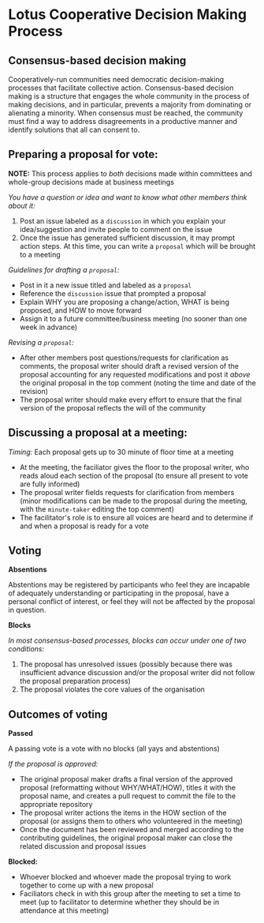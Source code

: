 # Lotus Cooperative Decision Making Process  

## Consensus-based decision making

Cooperatively-run communities need democratic decision-making processes that facilitate collective action. Consensus-based decision making is a structure that engages the whole community in the process of making decisions, and in particular, prevents a majority from dominating or alienating a minority. When consensus must be reached, the community must find a way to address disagreements in a productive manner and identify solutions that all can consent to.

## Preparing a proposal for vote:

**NOTE:** This process applies to _both_ decisions made within committees and whole-group decisions made at business meetings

_You have a question or idea and want to know what other members think about it:_
1. Post an issue labeled as a `discussion` in which you explain your idea/suggestion and invite people to comment on the issue
1. Once the issue has generated sufficient discussion, it may prompt action steps. At this time, you can write a `proposal` which will be brought to a meeting

_Guidelines for drafting a `proposal`:_
- Post in it a new issue titled and labeled as a `proposal`
- Reference the `discussion` issue that prompted a proposal
- Explain WHY you are proposing a change/action, WHAT is being proposed, and HOW to move forward
- Assign it to a future committee/business meeting (no sooner than one week in advance)

_Revising a `proposal`:_
- After other members post questions/requests for clarification as comments, the proposal writer should draft a revised version of the proposal accounting for any requested modifications and post it _above_ the original proposal in the top comment (noting the time and date of the revision)
- The proposal writer should make every effort to ensure that the final version of the proposal reflects the will of the community 

## Discussing a proposal at a meeting:

_Timing:_ Each proposal gets up to 30 minute of floor time at a meeting

- At the meeting, the faciliator gives the floor to the proposal writer, who reads aloud each section of the proposal (to ensure all present to vote are fully informed)
- The proposal writer fields requests for clarification from members (minor modifications can be made to the proposal during the meeting, with the `minute-taker` editing the top comment)
- The facilitator's role is to ensure all voices are heard and to determine if and when a proposal is ready for a vote 

## Voting

**Absentions**

Abstentions may be registered by participants who feel they are incapable of adequately understanding or participating in the proposal, have a personal conflict of interest, or feel they will not be affected by the proposal in question.

**Blocks**

_In most consensus-based processes, blocks can occur under one of two conditions:_
1. The proposal has unresolved issues (possibly because there was insufficient advance discussion and/or the proposal writer did not follow the proposal preparation process)
1. The proposal violates the core values of the organisation

## Outcomes of voting

**Passed**

A passing vote is a vote with no blocks (all yays and abstentions)

_If the proposal is approved:_
- The original proposal maker drafts a final version of the approved proposal (reformatting without WHY/WHAT/HOW), titles it with the proposal name, and creates a pull request to commit the file to the appropriate repository
- The proposal writer actions the items in the HOW section of the proposal (or assigns them to others who volunteered in the meeting)
- Once the document has been reviewed and merged according to the contributing guidelines, the original proposal maker can close the related discussion and proposal issues

**Blocked:**

- Whoever blocked and whoever made the proposal trying to work together to come up with a new proposal 
- Faciliators check in with this group after the meeting to set a time to meet (up to facilitator to determine whether they should be in attendance at this meeting)




